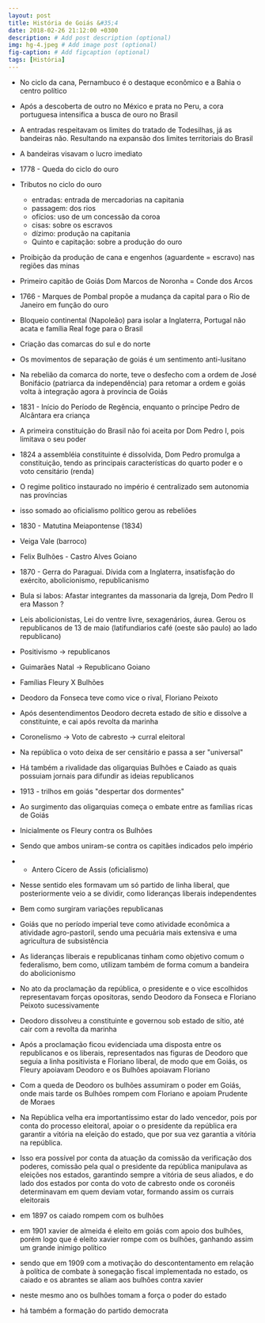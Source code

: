 ```yaml
---
layout: post
title: História de Goiás &#35;4 
date: 2018-02-26 21:12:00 +0300
description: # Add post description (optional)
img: hg-4.jpeg # Add image post (optional)
fig-caption: # Add figcaption (optional)
tags: [História]
---
```


* No ciclo da cana, Pernambuco é o destaque econômico e a Bahia o centro político
* Após a descoberta de outro no México e prata no Peru, a cora portuguesa intensifica a busca de ouro no Brasil
* A entradas respeitavam os limites do tratado de Todesilhas, já as bandeiras não. Resultando na expansão dos limites territoriais do Brasil
* A bandeiras visavam o lucro imediato
* 1778 - Queda do ciclo do ouro
* Tributos no ciclo do ouro
  *  entradas: entrada de mercadorias na capitania
  *  passagem: dos rios
  *  ofícios: uso de um concessão da coroa
  *  cisas: sobre os escravos
  *  dízimo: produção na capitania
  *  Quinto e capitação: sobre a produção do ouro
* Proibição da produção de cana e engenhos (aguardente = escravo) nas regiões das minas
* Primeiro capitão de Goiás Dom Marcos de Noronha = Conde dos Arcos
* 1766 - Marques de Pombal propõe a mudança da capital para o Rio de Janeiro em função do ouro
* Bloqueio continental (Napoleão) para isolar a Inglaterra, Portugal não acata e família Real foge para o Brasil
* Criação das comarcas do sul e do norte
* Os movimentos de separação de goiás é um sentimento anti-lusitano
* Na rebelião da comarca do norte, teve o desfecho com a ordem de José Bonifácio (patriarca da independência) para retomar a ordem e goiás volta à integração agora à província de Goiás
* 1831 - Início do Período de Regência, enquanto o príncipe Pedro de Alcântara era criança
* A primeira constituição do Brasil não foi aceita por Dom Pedro I, pois limitava o seu poder
* 1824 a assembléia constituinte é dissolvida, Dom Pedro promulga a constituição, tendo as principais características do quarto poder e o voto censitário (renda)
* O regime politico instaurado no império é centralizado sem autonomia nas províncias
* isso somado ao oficialismo político gerou as rebeliões
* 1830 - Matutina Meiapontense (1834) 
* Veiga Vale (barroco)
* Felix Bulhões - Castro Alves Goiano
* 1870 - Gerra do Paraguai. Dívida com a Inglaterra, insatisfação do exército, abolicionismo, republicanismo
* Bula si labos: Afastar integrantes da massonaria da Igreja, Dom Pedro II era Masson ?
* Leis abolicionistas, Lei do ventre livre, sexagenários, áurea. Gerou os republicanos de 13 de maio (latifundiarios café (oeste são paulo) ao lado republicano)
* Positivismo -> republicanos
* Guimarães Natal -> Republicano Goiano
* Famílias Fleury X Bulhões
* Deodoro da Fonseca teve como vice o rival, Floriano Peixoto
* Após desentendimentos Deodoro decreta estado de sítio e dissolve a constituinte, e cai após revolta da marinha
* Coronelismo -> Voto de cabresto -> curral eleitoral
* Na república o voto deixa de ser censitário e passa a ser "universal"
* Há também a rivalidade das oligarquias Bulhões e Caiado as quais possuiam jornais para difundir as ideias republicanos
* 1913 - trilhos em goiás "despertar dos dormentes"


* Ao surgimento das oligarquias começa o embate entre as famílias ricas de Goiás
* Inicialmente os Fleury contra os Bulhões
* Sendo que ambos uniram-se contra os capitães indicados pelo império
* * Antero Cícero de Assis (oficialismo)
* Nesse sentido eles formavam um só partido de linha liberal, que posteriormente veio a se dividir, como lideranças liberais independentes
* Bem como surgiram variações republicanas 
* Goiás que no período imperial teve como atividade econômica a atividade agro-pastoril, sendo uma pecuária mais extensiva e uma agricultura de subsistência
* As lideranças liberais e republicanas tinham como objetivo comum o federalismo, bem como, utilizam também de forma comum a bandeira do abolicionismo
* No ato da proclamação da república, o presidente e o vice escolhidos representavam forças opositoras, sendo Deodoro da Fonseca e Floriano Peixoto sucessivamente
* Deodoro dissolveu a constituinte e governou sob estado de sítio, até cair com a revolta da marinha
* Após a proclamação ficou evidenciada uma disposta entre os republicanos e os liberais, representados nas figuras de Deodoro que seguia a linha positivista e Floriano liberal, de modo que em Goiás, os Fleury apoiavam Deodoro e os Bulhões apoiavam Floriano
* Com a queda de Deodoro os bulhões assumiram o poder em Goiás, onde mais tarde os Bulhões rompem com Floriano e apoiam Prudente de Moraes
* Na República velha era importantíssimo estar do lado vencedor, pois por conta do processo eleitoral, apoiar o o presidente da república era garantir a vitória na eleição do estado, que por sua vez garantia a vitória na república. 
* Isso era possível por conta da atuação da comissão da verificação dos poderes, comissão pela qual o presidente da república manipulava as eleições nos estados, garantindo sempre a vitória de seus aliados, e do lado dos estados por conta do voto de cabresto onde os coronéis determinavam em quem deviam votar, formando assim os currais eleitorais
* em 1897 os caiado rompem com os bulhões
* em 1901 xavier de almeida é eleito em goiás com apoio dos bulhões, porém logo que é eleito xavier rompe com os bulhões, ganhando assim um grande inimigo político
* sendo que em 1909 com a motivação do descontentamento em relação à política de combate à sonegação fiscal implementada no estado, os caiado e os abrantes se aliam aos bulhões contra xavier
* neste mesmo ano os bulhões tomam a força o poder do estado
* há também a formação do partido democrata 
